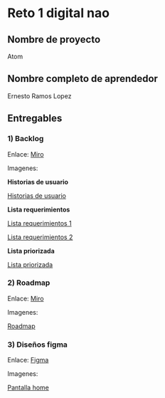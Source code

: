 # Reto 1 digital nao
## Nombre de proyecto  
Atom

## Nombre completo de aprendedor
Ernesto Ramos Lopez


## Entregables
### 1) **Backlog**

Enlace: [Miro](https://miro.com/app/board/uXjVKixWjLc=/?share_link_id=379606508623)

Imagenes: 

**Historias de usuario**

[Historias de usuario](/entregables/sprint%201/backlog/historias_usuario.png "Historias de usuario")

**Lista requerimientos**

[Lista requerimientos 1](/entregables/sprint%201/backlog/Lista_requerimientos_1.png "Lista requerimientos 1")

[Lista requerimientos 2](/entregables/sprint%201/backlog/Lista_requerimientos_2.png "Lista requerimientos 2")

**Lista priorizada**

[Lista priorizada](/entregables/sprint%201/backlog/Lista_priorizada.png "Lista priorizada")

### 2) **Roadmap**

Enlace: [Miro](https://miro.com/app/board/uXjVKhrL8No=/?share_link_id=137188585675)

Imagenes: 

[Roadmap](/entregables/sprint%201/roadmap/roadmap.png "Roadmap")

### 3) **Diseños figma**

Enlace: [Figma](https://www.figma.com/design/9aN5DCrNvGEfDQl1XXw9es/Atom-design?node-id=0-1&t=2XSpIsQClJDBt8MW-1 "Figma de proyecto")

Imagenes: 

[Pantalla home](/entregables/sprint%201/figma/diseno_entregado.png "Pantalla home")
